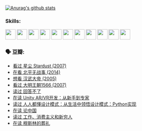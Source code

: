 
[![Anurag's github stats](https://github-readme-stats.vercel.app/api?username=w940853815)](https://github.com/anuraghazra/github-readme-stats)

### Skills:

<code><img height="32" src="https://cdn.jsdelivr.net/npm/simple-icons@v5/icons/python.svg"></code>
<code><img height="32" src="https://cdn.jsdelivr.net/npm/simple-icons@v5/icons/javascript.svg"></code>
<code><img height="32" src="https://cdn.jsdelivr.net/npm/simple-icons@v5/icons/django.svg"></code>
<code><img height="32" src="https://cdn.jsdelivr.net/npm/simple-icons@v5/icons/flask.svg"></code>
<code><img height="32" src="https://cdn.jsdelivr.net/npm/simple-icons@v5/icons/vuetify.svg"></code>
<code><img height="32" src="https://cdn.jsdelivr.net/npm/simple-icons@v5/icons/git.svg"></code>
<code><img height="32" src="https://cdn.jsdelivr.net/npm/simple-icons@v5/icons/docker.svg"></code>
<code><img height="32" src="https://cdn.jsdelivr.net/npm/simple-icons@v5/icons/postgresql.svg"></code>
<code><img height="32" src="https://cdn.jsdelivr.net/npm/simple-icons@v5/icons/elasticsearch.svg"></code>
<code><img height="32" src="https://cdn.jsdelivr.net/npm/simple-icons@v5/icons/macos.svg"></code>
<code><img height="32" src="https://cdn.jsdelivr.net/npm/simple-icons@v5/icons/linux.svg"></code>

### 🗣 豆瓣:

<!-- DOUBAN-ACTIVITIES:START -->
- [看过 星尘 Stardust‎ (2007)](https://www.douban.com/people/136069238/status/3822692117/?_i=49248119)
- [在看 北平无战事‎ (2014)](https://www.douban.com/people/136069238/status/3821449886/?_i=49248119)
- [想看 汉武大帝‎ (2005)](https://www.douban.com/people/136069238/status/3821405621/?_i=49248119)
- [看过 大明王朝1566‎ (2007)](https://www.douban.com/people/136069238/status/3821396719/?_i=49248119)
- [读过 回答不了](https://www.douban.com/people/136069238/status/3812155932/?_i=49248119)
- [在读 Unity AR/VR开发：从新手到专家](https://www.douban.com/people/136069238/status/3810864648/?_i=49248119)
- [读过 人人都懂设计模式：从生活中领悟设计模式：Python实现](https://www.douban.com/people/136069238/status/3806334005/?_i=49248119)
- [在读 论中国](https://www.douban.com/people/136069238/status/3805671678/?_i=49248119)
- [读过 工作、消费主义和新穷人](https://www.douban.com/people/136069238/status/3803834644/?_i=49248119)
- [在读 穆斯林的葬礼](https://www.douban.com/people/136069238/status/3802824932/?_i=49248119)
<!-- DOUBAN-ACTIVITIES:END -->
<!--
**w940853815/w940853815** is a ✨ _special_ ✨ repository because its `README.md` (this file) appears on your GitHub profile.

Here are some ideas to get you started:

- 🔭 I’m currently working on ...
- 🌱 I’m currently learning ...
- 👯 I’m looking to collaborate on ...
- 🤔 I’m looking for help with ...
- 💬 Ask me about ...
- 📫 How to reach me: ...
- 😄 Pronouns: ...
- ⚡ Fun fact: ...
-->
